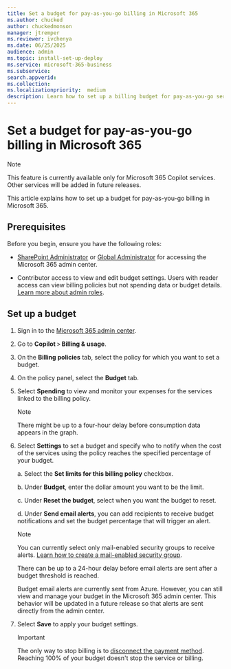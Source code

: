 ```yaml
---
title: Set a budget for pay-as-you-go billing in Microsoft 365
ms.author: chucked
author: chuckedmonson
manager: jtremper
ms.reviewer: ivchenya
ms.date: 06/25/2025
audience: admin
ms.topic: install-set-up-deploy
ms.service: microsoft-365-business
ms.subservice:
search.appverid: 
ms.collection: 
ms.localizationpriority:  medium
description: Learn how to set up a billing budget for pay-as-you-go services in Microsoft 365.
---
```


# Set a budget for pay-as-you-go billing in Microsoft 365

> [!NOTE]
> This feature is currently available only for Microsoft 365 Copilot services. Other services will be added in future releases.

This article explains how to set up a budget for pay-as-you-go billing in Microsoft 365.

## Prerequisites

Before you begin, ensure you have the following roles:

- [SharePoint Administrator](/entra/identity/role-based-access-control/permissions-reference#sharepoint-administrator) or [Global Administrator](/entra/identity/role-based-access-control/permissions-reference#global-administrator) for accessing the Microsoft 365 admin center.

- Contributor access to view and edit budget settings. Users with reader access can view billing policies but not spending data or budget details. [Learn more about admin roles](/microsoft-365/admin/add-users/about-admin-roles).

## Set up a budget

1. Sign in to the [Microsoft 365 admin center](https://admin.microsoft.com/Adminportal/Home).

2. Go to **Copilot** > **Billing & usage**.

3. On the **Billing policies** tab, select the policy for which you want to set a budget.

4. On the policy panel, select the **Budget** tab.

5. Select **Spending** to view and monitor your expenses for the services linked to the billing policy.

    > [!NOTE]
    > There might be up to a four-hour delay before consumption data appears in the graph.

6. Select **Settings** to set a budget and specify who to notify when the cost of the services using the policy reaches the specified percentage of your budget.

    a. Select the **Set limits for this billing policy** checkbox.

    b. Under **Budget**, enter the dollar amount you want to be the limit.

    c. Under **Reset the budget**, select when you want the budget to reset.

    d. Under **Send email alerts**, you can add recipients to receive budget notifications and set the budget percentage that will trigger an alert.

    > [!NOTE]
    > You can currently select only mail-enabled security groups to receive alerts. [Learn how to create a mail-enabled security group](/exchange/recipients-in-exchange-online/manage-mail-enabled-security-groups).
    > 
    > There can be up to a 24-hour delay before email alerts are sent after a budget threshold is reached.
    > 
    > Budget email alerts are currently sent from Azure. However, you can still view and manage your budget in the Microsoft 365 admin center. This behavior will be updated in a future release so that alerts are sent directly from the admin center.

<!---

    > [!NOTE]
    > You can currently select only mail-enabled security groups to receive alerts. [Learn how to create a mail-enabled security group](/exchange/recipients-in-exchange-online/manage-mail-enabled-security-groups).

    > [!NOTE]
    > There can be up to a 24-hour delay before email alerts are sent after a budget threshold is reached.

    > [!NOTE]
    > Budget email alerts are currently sent from Azure. However, you can still view and manage your budget in the Microsoft admin center. This behavior will be updated in a future release so that alerts are sent directly from the admin center.
--->

7. Select **Save** to apply your budget settings.

    > [!IMPORTANT]
    > The only way to stop billing is to [disconnect the payment method](pay-as-you-go-setup-copilot#disconnect-pay-as-you-go-billing). Reaching 100% of your budget doesn't stop the service or billing.
